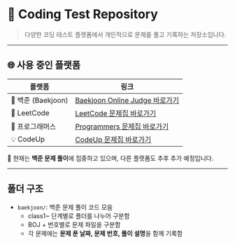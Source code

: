 # 🧠 Coding Test Repository
> 다양한 코딩 테스트 플랫폼에서 개인적으로 문제를 풀고 기록하는 저장소입니다.  

---

## 🌐 사용 중인 플랫폼

| 플랫폼           | 링크                                                                   |
|------------------|------------------------------------------------------------------------|
| 🐍 백준 (Baekjoon) | [Baekjoon Online Judge 바로가기](https://www.acmicpc.net/)             |
| 🧩 LeetCode        | [LeetCode 문제집 바로가기](https://leetcode.com/problemset/)            |
| 🚀 프로그래머스    | [Programmers 문제집 바로가기](https://school.programmers.co.kr/learn/challenges) |
| 💡 CodeUp         | [CodeUp 문제집 바로가기](https://codeup.kr/)                            |

📌 현재는 **백준 문제 풀이**에 집중하고 있으며, 다른 플랫폼도 추후 추가 예정입니다.

---

## 폴더 구조
- `baekjoon/`: 백준 문제 풀이 코드 모음
  - class1~ 단계별로 폴더를 나누어 구분함
  - BOJ + 번호별로 문제 파일을 구분함
  - 각 문제에는 **문제 푼 날짜, 문제 번호, 풀이 설명**을 함께 기록함
